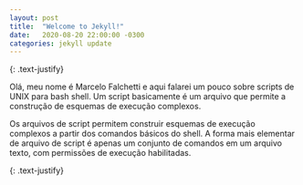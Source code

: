```yaml
---
layout: post
title:  "Welcome to Jekyll!"
date:   2020-08-20 22:00:00 -0300
categories: jekyll update
---
```


{: .text-justify}

Olá, meu nome é Marcelo Falchetti e aqui falarei um pouco sobre scripts de UNIX para bash shell. Um script basicamente é um arquivo que permite a construção de esquemas de execução complexos.


Os arquivos de script permitem construir esquemas de execução complexos a partir dos comandos básicos do shell. A forma mais elementar de arquivo de script é apenas um conjunto de comandos em um arquivo texto, com permissões de execução habilitadas.

{: .text-justify}
